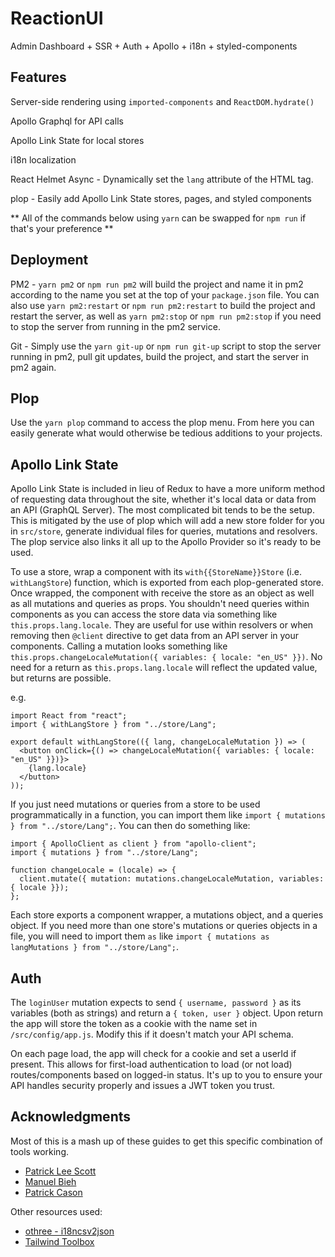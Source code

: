 # ReactionUI

Admin Dashboard + SSR + Auth + Apollo + i18n + styled-components

## Features

Server-side rendering using `imported-components` and `ReactDOM.hydrate()`

Apollo Graphql for API calls

Apollo Link State for local stores

i18n localization

React Helmet Async - Dynamically set the `lang` attribute of the HTML tag.

plop - Easily add Apollo Link State stores, pages, and styled components

** All of the commands below using `yarn` can be swapped for `npm run` if that's your preference **

## Deployment

PM2 - `yarn pm2` or `npm run pm2` will build the project and name it in pm2 according to the name you set at the top of your `package.json` file. You can also use `yarn pm2:restart` or `npm run pm2:restart` to build the project and restart the server, as well as `yarn pm2:stop` or `npm run pm2:stop` if you need to stop the server from running in the pm2 service.

Git - Simply use the `yarn git-up` or `npm run git-up` script to stop the server running in pm2, pull git updates, build the project, and start the server in pm2 again.

## Plop

Use the `yarn plop` command to access the plop menu. From here you can easily generate what would otherwise be tedious additions to your projects.

## Apollo Link State

Apollo Link State is included in lieu of Redux to have a more uniform method of requesting data throughout the site, whether it's local data or data from an API (GraphQL Server). The most complicated bit tends to be the setup. This is mitigated by the use of plop which will add a new store folder for you in `src/store`, generate individual files for queries, mutations and resolvers. The plop service also links it all up to the Apollo Provider so it's ready to be used.

To use a store, wrap a component with its `with{{StoreName}}Store` (i.e. `withLangStore`) function, which is exported from each plop-generated store. Once wrapped, the component with receive the store as an object as well as all mutations and queries as props. You shouldn't need queries within components as you can access the store data via something like `this.props.lang.locale`. They are useful for use within resolvers or when removing then `@client` directive to get data from an API server in your components. Calling a mutation looks something like `this.props.changeLocaleMutation({ variables: { locale: "en_US" }})`. No need for a return as `this.props.lang.locale` will reflect the updated value, but returns are possible.

e.g.

```
import React from "react";
import { withLangStore } from "../store/Lang";

export default withLangStore(({ lang, changeLocaleMutation }) => (
  <button onClick={() => changeLocaleMutation({ variables: { locale: "en_US" }})}>
    {lang.locale}
  </button>
));
```

If you just need mutations or queries from a store to be used programmatically in a function, you can import them like `import { mutations } from "../store/Lang";`. You can then do something like:

```
import { ApolloClient as client } from "apollo-client";
import { mutations } from "../store/Lang";

function changeLocale = (locale) => {
  client.mutate({ mutation: mutations.changeLocaleMutation, variables: { locale }});
};
```

Each store exports a component wrapper, a mutations object, and a queries object. If you need more than one store's mutations or queries objects in a file, you will need to import them `as` like `import { mutations as langMutations } from "../store/Lang";`.

## Auth

The `loginUser` mutation expects to send `{ username, password }` as its variables (both as strings) and return a `{ token, user }` object. Upon return the app will store the token as a cookie with the name set in `/src/config/app.js`. Modify this if it doesn't match your API schema.

On each page load, the app will check for a cookie and set a userId if present. This allows for first-load authentication to load (or not load) routes/components based on logged-in status. It's up to you to ensure your API handles security properly and issues a JWT token you trust.

## Acknowledgments

Most of this is a mash up of these guides to get this specific combination of tools working.

- [Patrick Lee Scott](https://hackernoon.com/move-over-next-js-and-webpack-ba367f07545)
- [Manuel Bieh](https://github.com/manuelbieh/react-ssr-setup)
- [Patrick Cason](https://medium.com/@cereallarceny/server-side-rendering-in-create-react-app-with-all-the-goodies-without-ejecting-4c889d7db25e)

Other resources used:

- [othree - i18ncsv2json](https://github.com/othree/i18ncsv2json)
- [Tailwind Toolbox](https://www.tailwindtoolbox.com/)

```

```
